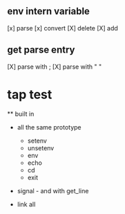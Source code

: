 ## env intern variable
[x] parse
[x] convert 
[X]  delete 
[X]  add

## get parse entry
[X] parse with ;
[X] parse with " "

# tap test
** built in 
   - all the same prototype
       * setenv
       * unsetenv
       * env 
       * echo
       * cd
       * exit

- signal - and with get_line
- link all

